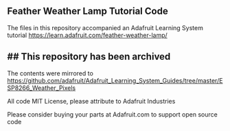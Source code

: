 ## Feather Weather Lamp Tutorial Code
The files in this repository accompanied an Adafruit Learning System tutorial https://learn.adafruit.com/feather-weather-lamp/

## ## This repository has been archived

The contents were mirrored to https://github.com/adafruit/Adafruit_Learning_System_Guides/tree/master/ESP8266_Weather_Pixels

All code MIT License, please attribute to Adafruit Industries

Please consider buying your parts at Adafruit.com to support open source code
